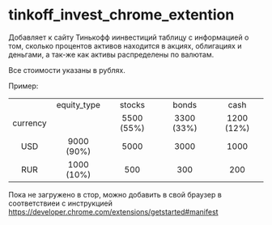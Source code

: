 # tinkoff_invest_chrome_extention

Добавляет к сайту Тинькофф иинвестиций таблицу с информацией о том, 
сколько процентов активов находится в акциях, облигациях и деньгами, 
а так-же как активы распределены по валютам.

Все стоимости указаны в рублях.

Пример:

||||||
|:---:|:---:|:---:|:---:|:---:|
| |equity_type|stocks|bonds|cash|
|currency| |5500 (55%)|3300 (33%)|1200 (12%)|
|USD|9000 (90%)|5000|3000|1000|
|RUR|1000 (10%)|500|300|200|


Пока не загружено в стор, можно добавить в свой браузер в соответствиеи с инструкцией
 https://developer.chrome.com/extensions/getstarted#manifest